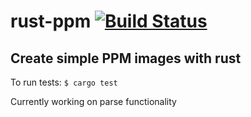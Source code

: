 # rust-ppm [![Build Status](https://travis-ci.com/cameronp98/rust-ppm.svg?branch=master)](https://travis-ci.com/cameronp98/rust-ppm)
## Create simple PPM images with rust

To run tests:
```$ cargo test```

Currently working on parse functionality
